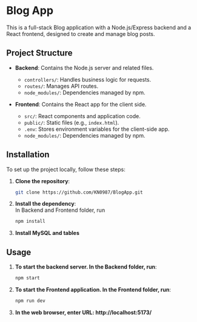 # Blog App

This is a full-stack Blog application with a Node.js/Express backend and a React frontend, designed to create and manage blog posts.

## Project Structure

- **Backend**: Contains the Node.js server and related files.
  - `controllers/`: Handles business logic for requests.
  - `routes/`: Manages API routes.
  - `node_modules/`: Dependencies managed by npm.
  
- **Frontend**: Contains the React app for the client side.
  - `src/`: React components and application code.
  - `public/`: Static files (e.g., `index.html`).
  - `.env`: Stores environment variables for the client-side app.
  - `node_modules/`: Dependencies managed by npm.

## Installation

To set up the project locally, follow these steps:

1. **Clone the repository**:
   ```bash
   git clone https://github.com/KN0987/BlogApp.git
2. **Install the dependency**:  
   In Backend and Frontend folder, run
   ```bash
   npm install
3. **Install MySQL and tables**

## Usage

1. **To start the backend server. In the Backend folder, run**:
   ```bash
   npm start
2. **To start the Frontend application. In the Frontend folder, run**:  
   ```bash
   npm run dev
3. **In the web browser, enter URL: http://localhost:5173/**

